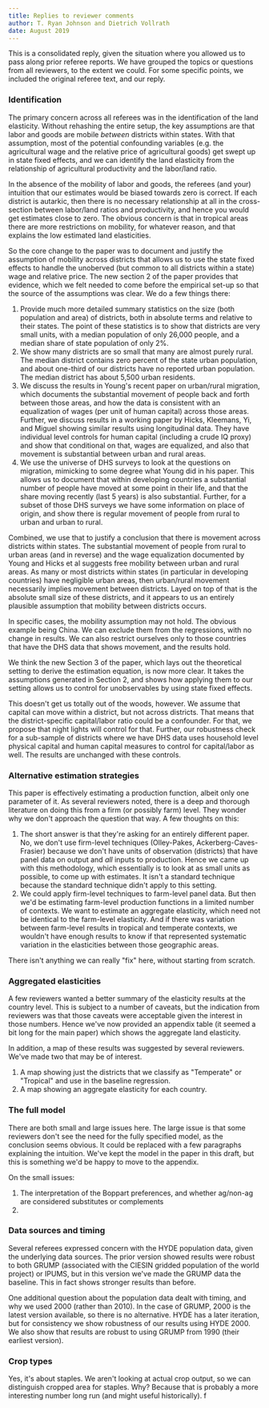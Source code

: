 ```yaml
---
title: Replies to reviewer comments
author: T. Ryan Johnson and Dietrich Vollrath
date: August 2019
---
```


This is a consolidated reply, given the situation where you allowed us to pass along prior referee reports. We have grouped the topics or questions from all reviewers, to the extent we could. For some specific points, we included the original referee text, and our reply. 


### Identification
The primary concern across all referees was in the identification of the land elasticity. Without rehashing the entire setup, the key assumptions are that labor and goods are mobile *between* districts within states. With that assumption, most of the potential confounding variables (e.g. the agricultural wage and the relative price of agricultural goods) get swept up in state fixed effects, and we can identify the land elasticity from the relationship of agricultural productivity and the labor/land ratio. 

In the absence of the mobility of labor and goods, the referees (and your) intuition that our estimates would be biased towards zero is correct. If each district is autarkic, then there is no necessary relationship at all in the cross-section between labor/land ratios and productivity, and hence you would get estimates close to zero. The obvious concern is that in tropical areas there are more restrictions on mobility, for whatever reason, and that explains the low estimated land elasticities. 

So the core change to the paper was to document and justify the assumption of mobility across districts that allows us to use the state fixed effects to handle the unoberved (but common to all districts within a state) wage and relative price. The new section 2 of the paper provides that evidence, which we felt needed to come before the empirical set-up so that the source of the assumptions was clear. We do a few things there:

1. Provide much more detailed summary statistics on the size (both population and area) of districts, both in absolute terms and relative to their states. The point of these statistics is to show that districts are very small units, with a median population of only 26,000 people, and a median share of state population of only 2%.
2. We show many districts are so small that many are almost purely rural. The median district contains zero percent of the state urban population, and about one-third of our districts have no reported urban population. The median district has about 5,500 urban residents.
3. We discuss the results in Young's recent paper on urban/rural migration, which documents the substantial movement of people back and forth between those areas, and how the data is consistent with an equalization of wages (per unit of human capital) across those areas. Further, we discuss results in a working paper by Hicks, Kleemans, Yi, and Miguel showing similar results using longitudinal data. They have individual level controls for human capital (including a crude IQ proxy) and show that conditional on that, wages are equalized, and also that movement is substantial between urban and rural areas.
4. We use the universe of DHS surveys to look at the questions on migration, mimicking to some degree what Young did in his paper. This allows us to document that within developing countries a substantial number of people have moved at some point in their life, and that the share moving recently (last 5 years) is also substantial. Further, for a subset of those DHS surveys we have some information on place of origin, and show there is regular movement of people from rural to urban and urban to rural.

Combined, we use that to justify a conclusion that there is movement across districts within states. The substantial movement of people from rural to urban areas (and in reverse) and the wage equalization documented by Young and Hicks et al suggests free mobility between urban and rural areas. As many or most districts within states (in particular in developing countries) have negligible urban areas, then urban/rural movement necessarily implies movement between districts. Layed on top of that is the absolute small size of these districts, and it appears to us an entirely plausible assumption that mobility between districts occurs.

In specific cases, the mobility assumption may not hold. The obvious example being China. We can exclude them from the regressions, with no change in results. We can also restrict ourselves only to those countries that have the DHS data that shows movement, and the results hold. 

We think the new Section 3 of the paper, which lays out the theoretical setting to derive the estimation equation, is now more clear. It takes the assumptions generated in Section 2, and shows how applying them to our setting allows us to control for unobservables by using state fixed effects. 

This doesn't get us totally out of the woods, however. We assume that capital can move within a district, but not across districts. That means that the district-specific capital/labor ratio could be a confounder. For that, we propose that night lights will control for that. Further, our robustness check for a sub-sample of districts where we have DHS data uses household level physical capital and human capital measures to control for capital/labor as well. The results are unchanged with these controls.

### Alternative estimation strategies
This paper is effectively estimating a production function, albeit only one parameter of it. As several reviewers noted, there is a deep and thorough literature on doing this from a firm (or possibly farm) level. They wonder why we don't approach the question that way. A few thoughts on this:

1. The short answer is that they're asking for an entirely different paper. No, we don't use firm-level techniques (Olley-Pakes, Ackerberg-Caves-Frasier) because we don't have units of observation (districts) that have panel data on output and *all* inputs to production. Hence we came up with this methodology, which essentially is to look at as small units as possible, to come up with estimates. It isn't a standard technique because the standard technique didn't apply to this setting. 
2. We could apply firm-level techniques to farm-level panel data. But then we'd be estimating farm-level production functions in a limited number of contexts. We want to estimate an aggregate elasticity, which need not be identical to the farm-level elasticity. And if there was variation between farm-level results in tropical and temperate contexts, we wouldn't have enough results to know if that represented systematic variation in the elasticities between those geographic areas. 

There isn't anything we can really "fix" here, without starting from scratch. 

### Aggregated elasticities
A few reviewers wanted a better summary of the elasticity results at the country level. This is subject to a number of caveats, but the indication from reviewers was that those caveats were acceptable given the interest in those numbers. Hence we've now provided an appendix table (it seemed a bit long for the main paper) which shows the aggregate land elasticity. 

In addition, a map of these results was suggested by several reviewers. We've made two that may be of interest.

1. A map showing just the districts that we classify as "Temperate" or "Tropical" and use in the baseline regression. 
2. A map showing an aggregate elasticity for each country.

### The full model
There are both small and large issues here. The large issue is that some reviewers don't see the need for the fully specified model, as the conclusion seems obvious. It could be replaced with a few paragraphs explaining the intuition. We've kept the model in the paper in this draft, but this is something we'd be happy to move to the appendix. 

On the small issues:
1. The interpretation of the Boppart preferences, and whether ag/non-ag are considered substitutes or complements
2. 


### Data sources and timing
Several referees expressed concern with the HYDE population data, given the underlying data sources. The prior version showed results were robust to both GRUMP (associated with the CIESIN gridded population of the world project) or IPUMS, but in this version we've made the GRUMP data the baseline. This in fact shows stronger results than before.

One additional question about the population data dealt with timing, and why we used 2000 (rather than 2010). In the case of GRUMP, 2000 is the latest version available, so there is no alternative. HYDE has a later iteration, but for consistency we show robustness of our results using HYDE 2000. We also show that results are robust to using GRUMP from 1990 (their earliest version). 

### Crop types
Yes, it's about staples. We aren't looking at actual crop output, so we can distinguish cropped area for staples. Why? Because that is probably a more interesting number long run (and might useful historically). f